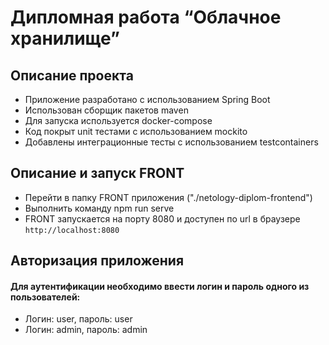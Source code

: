 # Дипломная работа “Облачное хранилище”

## Описание проекта

- Приложение разработано с использованием Spring Boot
- Использован сборщик пакетов maven
- Для запуска используется docker-compose
- Код покрыт unit тестами с использованием mockito
- Добавлены интеграционные тесты с использованием testcontainers

## Описание и запуск FRONT
- Перейти в папку FRONT приложения ("./netology-diplom-frontend")
- Выполнить команду npm run serve
- FRONT запускается на порту 8080 и доступен по url в браузере `http://localhost:8080`

## Авторизация приложения

#### Для аутентификации необходимо ввести логин и пароль одного из пользователей:
- Логин: user, пароль: user
- Логин: admin, пароль: admin
